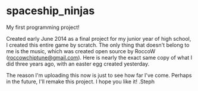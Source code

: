 # spaceship_ninjas
My first programming project!

Created early June 2014 as a final project for my junior year of high school, I created this entire game by scratch. The only thing that doesn't belong to me is the music, which was created open source by RoccoW (roccowchiptune@gmail.com). Here is nearly the exact same copy of what I did three years ago, with an easter egg created yesterday.

The reason I'm uploading this now is just to see how far I've come. Perhaps in the future, I'll remake this project. I hope you like it!
.Steph
